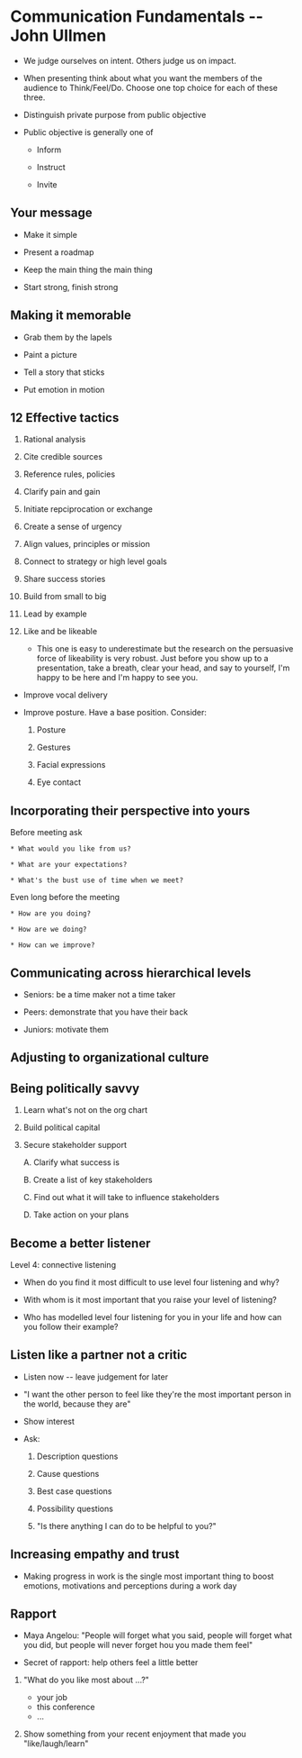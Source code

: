 # Communication Fundamentals -- John Ullmen

* We judge ourselves on intent.  Others judge us on impact.

* When presenting think about what you want the members of the audience to
  Think/Feel/Do.  Choose one top choice for each of these three.

* Distinguish private purpose from public objective

* Public objective is generally one of

    * Inform

    * Instruct

    * Invite

## Your message

* Make it simple

* Present a roadmap

* Keep the main thing the main thing

* Start strong, finish strong

## Making it memorable

* Grab them by the lapels

* Paint a picture

* Tell a story that sticks

* Put emotion in motion

## 12 Effective tactics

1. Rational analysis

2. Cite credible sources

3. Reference rules, policies

4. Clarify pain and gain

5. Initiate repciprocation or exchange

6. Create a sense of urgency

7. Align values, principles or mission

8. Connect to strategy or high level goals

9. Share success stories

10. Build from small to big

11. Lead by example

12. Like and be likeable

    * This one is easy to underestimate but the research on the
      persuasive force of likeability is very robust.  Just before you show
      up to a presentation, take a breath, clear your head, and say to
      yourself, I'm happy to be here and I'm happy to see you.

* Improve vocal delivery

* Improve posture.  Have a base position.  Consider:

    1. Posture

    2. Gestures

    3. Facial expressions

    4. Eye contact

## Incorporating their perspective into yours

Before meeting ask

    * What would you like from us?

    * What are your expectations?

    * What's the bust use of time when we meet?

Even long before the meeting

    * How are you doing?

    * How are we doing?

    * How can we improve?

## Communicating across hierarchical levels

* Seniors: be a time maker not a time taker

* Peers: demonstrate that you have their back

* Juniors: motivate them

## Adjusting to organizational culture

## Being politically savvy

1. Learn what's not on the org chart

2. Build political capital

3. Secure stakeholder support

    A. Clarify what success is

    B. Create a list of key stakeholders

    C. Find out what it will take to influence stakeholders

    D. Take action on your plans

## Become a better listener

Level 4: connective listening

* When do you find it most difficult to use level four listening and why?

* With whom is it most important that you raise your level of listening?

* Who has modelled level four listening for you in your life and how can you
  follow their example?

## Listen like a partner not a critic

* Listen now -- leave judgement for later

* "I want the other person to feel like they're the most important person in
  the world, because they are"

* Show interest

* Ask:

    1. Description questions

    2. Cause questions

    3. Best case questions

    4. Possibility questions

    5. "Is there anything I can do to be helpful to you?"

## Increasing empathy and trust

* Making progress in work is the single most important thing to boost
  emotions, motivations and perceptions during a work day

## Rapport

* Maya Angelou: "People will forget what you said, people will forget what
  you did, but people will never forget hou you made them feel"

* Secret of rapport: help others feel a little better

1. "What do you like most about ...?"

    * your job
    * this conference
    * ...

2. Show something from your recent enjoyment that made you "like/laugh/learn"


